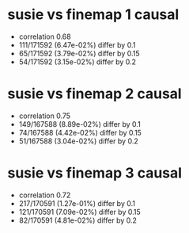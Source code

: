 # susie vs finemap  1 causal

- correlation 0.68
- 111/171592 (6.47e-02%) differ by 0.1
- 65/171592 (3.79e-02%) differ by 0.15
- 54/171592 (3.15e-02%) differ by 0.2


# susie vs finemap  2 causal

- correlation 0.75
- 149/167588 (8.89e-02%) differ by 0.1
- 74/167588 (4.42e-02%) differ by 0.15
- 51/167588 (3.04e-02%) differ by 0.2


# susie vs finemap  3 causal

- correlation 0.72
- 217/170591 (1.27e-01%) differ by 0.1
- 121/170591 (7.09e-02%) differ by 0.15
- 82/170591 (4.81e-02%) differ by 0.2


